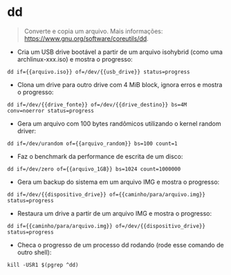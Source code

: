 # dd

> Converte e copia um arquivo.
> Mais informações: <https://www.gnu.org/software/coreutils/dd>.

- Cria um USB drive bootável a partir de um arquivo isohybrid (como uma archlinux-xxx.iso) e mostra o progresso:

`dd if={{arquivo.iso}} of=/dev/{{usb_drive}} status=progress`

- Clona um drive para outro drive com 4 MiB block, ignora erros e mostra o progresso:

`dd if=/dev/{{drive_fonte}} of=/dev/{{drive_destino}} bs=4M conv=noerror status=progress`

- Gera um arquivo com 100 bytes randômicos utilizando o kernel random driver:

`dd if=/dev/urandom of={{arquivo_random}} bs=100 count=1`

- Faz o benchmark da performance de escrita de um disco:

`dd if=/dev/zero of={{arquivo_1GB}} bs=1024 count=1000000`

- Gera um backup do sistema em um arquivo IMG e mostra o progresso:

`dd if=/dev/{{dispositivo_drive}} of={{caminho/para/arquivo.img}} status=progress`

- Restaura um drive a partir de um arquivo IMG e mostra o progresso:

`dd if={{caminho/para/arquivo.img}} of=/dev/{{dispositivo_drive}} status=progress`

- Checa o progresso de um processo dd rodando (rode esse comando de outro shell):

`kill -USR1 $(pgrep ^dd)`
